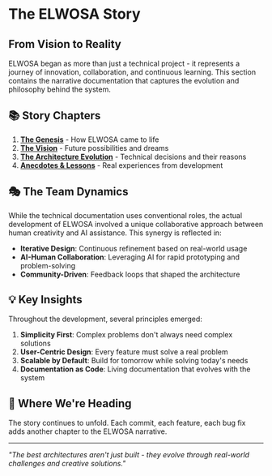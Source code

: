 # The ELWOSA Story

## From Vision to Reality

ELWOSA began as more than just a technical project - it represents a journey of innovation, collaboration, and continuous learning. This section contains the narrative documentation that captures the evolution and philosophy behind the system.

## 📚 Story Chapters

1. **[The Genesis](./01-ENTSTEHUNG.md)** - How ELWOSA came to life
2. **[The Vision](./02-VISIONEN.md)** - Future possibilities and dreams
3. **[The Architecture Evolution](./03-ARCHITEKTUR-STORY.md)** - Technical decisions and their reasons
4. **[Anecdotes & Lessons](./ANEKDOTEN.md)** - Real experiences from development

## 🎭 The Team Dynamics

While the technical documentation uses conventional roles, the actual development of ELWOSA involved a unique collaborative approach between human creativity and AI assistance. This synergy is reflected in:

- **Iterative Design**: Continuous refinement based on real-world usage
- **AI-Human Collaboration**: Leveraging AI for rapid prototyping and problem-solving
- **Community-Driven**: Feedback loops that shaped the architecture

## 💡 Key Insights

Throughout the development, several principles emerged:

1. **Simplicity First**: Complex problems don't always need complex solutions
2. **User-Centric Design**: Every feature must solve a real problem
3. **Scalable by Default**: Build for tomorrow while solving today's needs
4. **Documentation as Code**: Living documentation that evolves with the system

## 🚀 Where We're Heading

The story continues to unfold. Each commit, each feature, each bug fix adds another chapter to the ELWOSA narrative.

---
*"The best architectures aren't just built - they evolve through real-world challenges and creative solutions."*